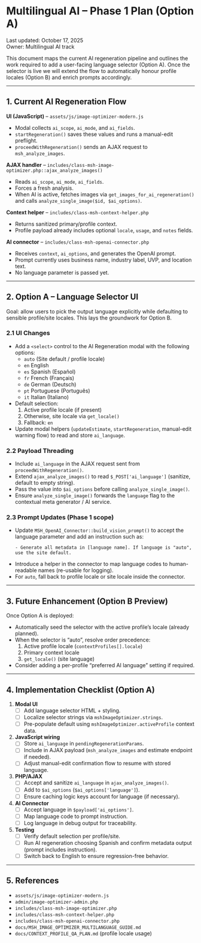 # Multilingual AI – Phase 1 Plan (Option A)

Last updated: October 17, 2025  
Owner: Multilingual AI track

This document maps the current AI regeneration pipeline and outlines the work required to add a user-facing language selector (Option A). Once the selector is live we will extend the flow to automatically honour profile locales (Option B) and enrich prompts accordingly.

---

## 1. Current AI Regeneration Flow

**UI (JavaScript)** – `assets/js/image-optimizer-modern.js`
- Modal collects `ai_scope`, `ai_mode`, and `ai_fields`.
- `startRegeneration()` saves these values and runs a manual-edit preflight.
- `proceedWithRegeneration()` sends an AJAX request to `msh_analyze_images`.

**AJAX handler** – `includes/class-msh-image-optimizer.php::ajax_analyze_images()`
- Reads `ai_scope`, `ai_mode`, `ai_fields`.
- Forces a fresh analysis.
- When AI is active, fetches images via `get_images_for_ai_regeneration()` and calls `analyze_single_image($id, $ai_options)`.

**Context helper** – `includes/class-msh-context-helper.php`
- Returns sanitized primary/profile context.
- Profile payload already includes optional `locale`, `usage`, and `notes` fields.

**AI connector** – `includes/class-msh-openai-connector.php`
- Receives `context`, `ai_options`, and generates the OpenAI prompt.
- Prompt currently uses business name, industry label, UVP, and location text.
- No language parameter is passed yet.

---

## 2. Option A – Language Selector UI

Goal: allow users to pick the output language explicitly while defaulting to sensible profile/site locales. This lays the groundwork for Option B.

### 2.1 UI Changes
- Add a `<select>` control to the AI Regeneration modal with the following options:
  - `auto` (Site default / profile locale)
  - `en` English
  - `es` Spanish (Español)
  - `fr` French (Français)
  - `de` German (Deutsch)
  - `pt` Portuguese (Português)
  - `it` Italian (Italiano)
- Default selection:
  1. Active profile locale (if present)
  2. Otherwise, site locale via `get_locale()`
  3. Fallback: `en`
- Update modal helpers (`updateEstimate`, `startRegeneration`, manual-edit warning flow) to read and store `ai_language`.

### 2.2 Payload Threading
- Include `ai_language` in the AJAX request sent from `proceedWithRegeneration()`.
- Extend `ajax_analyze_images()` to read `$_POST['ai_language']` (sanitize, default to empty string).
- Pass the value into `$ai_options` before calling `analyze_single_image()`.
- Ensure `analyze_single_image()` forwards the `language` flag to the contextual meta generator / AI service.

### 2.3 Prompt Updates (Phase 1 scope)
- Update `MSH_OpenAI_Connector::build_vision_prompt()` to accept the language parameter and add an instruction such as:
  ```
  - Generate all metadata in [language name]. If language is "auto", use the site default.
  ```
- Introduce a helper in the connector to map language codes to human-readable names (re-usable for logging).
- For `auto`, fall back to profile locale or site locale inside the connector.

---

## 3. Future Enhancement (Option B Preview)

Once Option A is deployed:
- Automatically seed the selector with the active profile’s locale (already planned).
- When the selector is “auto”, resolve order precedence:
  1. Active profile locale (`contextProfiles[].locale`)
  2. Primary context locale
  3. `get_locale()` (site language)
- Consider adding a per-profile “preferred AI language” setting if required.

---

## 4. Implementation Checklist (Option A)

1. **Modal UI**
   - [ ] Add language selector HTML + styling.
   - [ ] Localize selector strings via `mshImageOptimizer.strings`.
   - [ ] Pre-populate default using `mshImageOptimizer.activeProfile` context data.

2. **JavaScript wiring**
   - [ ] Store `ai_language` in `pendingRegenerationParams`.
   - [ ] Include in AJAX payload (`msh_analyze_images` and estimate endpoint if needed).
   - [ ] Adjust manual-edit confirmation flow to resume with stored language.

3. **PHP/AJAX**
   - [ ] Accept and sanitize `ai_language` in `ajax_analyze_images()`.
   - [ ] Add to `$ai_options` (`$ai_options['language']`).
   - [ ] Ensure caching logic keys account for language (if necessary).

4. **AI Connector**
   - [ ] Accept language in `$payload['ai_options']`.
   - [ ] Map language code to prompt instruction.
   - [ ] Log language in debug output for traceability.

5. **Testing**
   - [ ] Verify default selection per profile/site.
   - [ ] Run AI regeneration choosing Spanish and confirm metadata output (prompt includes instruction).
   - [ ] Switch back to English to ensure regression-free behavior.

---

## 5. References
- `assets/js/image-optimizer-modern.js`
- `admin/image-optimizer-admin.php`
- `includes/class-msh-image-optimizer.php`
- `includes/class-msh-context-helper.php`
- `includes/class-msh-openai-connector.php`
- `docs/MSH_IMAGE_OPTIMIZER_MULTILANGUAGE_GUIDE.md`
- `docs/CONTEXT_PROFILE_QA_PLAN.md` (profile locale usage)

